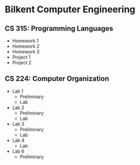 # Bilkent Computer Engineering 

## CS 315: Programming Languages
- Homework 1
- Homework 2
- Homework 3
- Project 1
- Project 2

## CS 224: Computer Organization
- Lab 1
  - Preliminary
  - Lab
- Lab 2
  - Preliminary
  - Lab
- Lab 3
  - Preliminary
  - Lab
- Lab 4
  - Lab
- Lab 6
  - Preliminary
